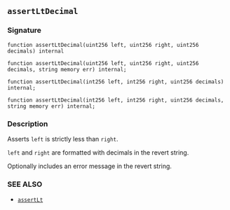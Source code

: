 ## `assertLtDecimal`

### Signature

```solidity
function assertLtDecimal(uint256 left, uint256 right, uint256 decimals) internal
```

```solidity
function assertLtDecimal(uint256 left, uint256 right, uint256 decimals, string memory err) internal;
```

```solidity
function assertLtDecimal(int256 left, int256 right, uint256 decimals) internal;
```

```solidity
function assertLtDecimal(int256 left, int256 right, uint256 decimals, string memory err) internal;
```

### Description

Asserts `left` is strictly less than `right`.

`left` and `right` are formatted with decimals in the revert string.

Optionally includes an error message in the revert string.

### SEE ALSO

- [`assertLt`](./assertLt.md)